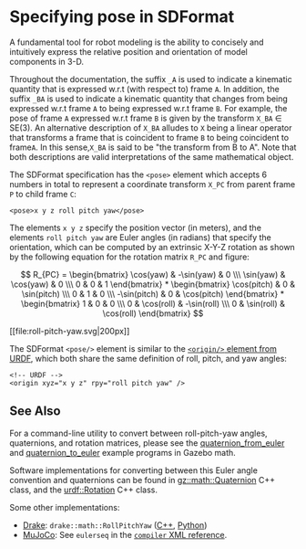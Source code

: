 # Specifying pose in SDFormat

A fundamental tool for robot modeling is the ability to concisely and
intuitively express the relative position and orientation of model components
in 3-D.

Throughout the documentation, the suffix `_A` is used to indicate
a kinematic quantity that is expressed w.r.t (with respect to) frame `A`. In addition,
the suffix `_BA` is used to indicate a kinematic quantity that changes from being
expressed w.r.t frame `A` to being expressed w.r.t frame `B`. For example, the
pose of frame `A` expressed w.r.t frame `B` is given by the transform `X_BA` &in; SE(3).
An alternative description of `X_BA` alludes to `X` being a linear operator
that transforms a frame that is coincident to frame `B` to being coincident to
frame`A`. In this sense,`X_BA` is said to be "the transform from B to A". Note
that both descriptions are valid interpretations of the same mathematical
object.

The SDFormat specification has the `<pose>` element which accepts 6 numbers
in total to represent a coordinate transform `X_PC` from parent frame `P`
to child frame `C`:

    <pose>x y z roll pitch yaw</pose>

The elements `x y z` specify the position vector (in meters), and the elements
`roll pitch yaw` are Euler angles (in radians) that specify the orientation, which can be
computed by an extrinsic X-Y-Z rotation as shown by the following equation
for the rotation matrix `R_PC` and figure:

<script src='https://cdnjs.cloudflare.com/ajax/libs/mathjax/2.7.5/MathJax.js?config=TeX-MML-AM_CHTML' async></script>

$$
    R_{PC}
    =
    \begin{bmatrix}
      \cos(yaw) & -\sin(yaw) & 0 \\\
      \sin(yaw) &  \cos(yaw) & 0 \\\
             0  &         0  & 1
    \end{bmatrix}
    *
    \begin{bmatrix}
       \cos(pitch) & 0 & \sin(pitch) \\\
                0  & 1 &          0  \\\
      -\sin(pitch) & 0 & \cos(pitch)
    \end{bmatrix}
    *
    \begin{bmatrix}
      1 &         0  &          0  \\\
      0 & \cos(roll) & -\sin(roll) \\\
      0 & \sin(roll) &  \cos(roll)
    \end{bmatrix}
$$

[[file:roll-pitch-yaw.svg|200px]]

The SDFormat `<pose/>` element is similar to the
[`<origin/>` element from URDF](http://wiki.ros.org/urdf/XML/joint#Elements),
which both share the same definition of roll, pitch, and yaw angles:

    <!-- URDF -->
    <origin xyz="x y z" rpy="roll pitch yaw" />


## See Also

For a command-line utility to convert between roll-pitch-yaw angles,
quaternions, and rotation matrices, please see the
[quaternion\_from\_euler](https://github.com/gazebosim/gz-math/blob/ign-math4/examples/quaternion_from_euler.cc)
and [quaternion\_to\_euler](https://github.com/gazebosim/gz-math/blob/ign-math4/examples/quaternion_to_euler.cc)
example programs in Gazebo math.

Software implementations for converting between this Euler angle convention and
quaternions can be found in
[gz::math::Quaternion](https://github.com/gazebosim/gz-math/blob/gz-math7/include/gz/math/Quaternion.hh#L309-L399)
C++ class, and the [urdf::Rotation](https://github.com/ros/urdfdom_headers/blob/1.0.3/urdf_model/include/urdf_model/pose.h#L103-L155) C++ class.

Some other implementations:

*   [Drake](https://drake.mit.edu/): `drake::math::RollPitchYaw` ([C++](https://drake.mit.edu/doxygen_cxx/classdrake_1_1math_1_1_roll_pitch_yaw.html#details), [Python](https://drake.mit.edu/pydrake/pydrake.math.html#pydrake.math.RollPitchYaw))
*   [MuJoCo](http://www.mujoco.org/): See `eulerseq` in the
[`compiler` XML reference](http://www.mujoco.org/book/XMLreference.html#compiler).
